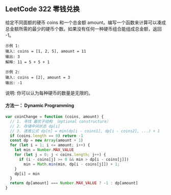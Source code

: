 ## LeetCode 322 零钱兑换
给定不同面额的硬币 coins 和一个总金额 amount。编写一个函数来计算可以凑成总金额所需的最少的硬币个数。如果没有任何一种硬币组合能组成总金额，返回 -1。

    示例 1:
    输入: coins = [1, 2, 5], amount = 11
    输出: 3 
    解释: 11 = 5 + 5 + 1

    示例 2:
    输入: coins = [2], amount = 3
    输出: -1
 
说明: 你可以认为每种硬币的数量是无限的。

#### 方法一： Dynamic Programming

```javascript
var coinChange = function (coins, amount) {
  // 1. 寻找 最优子结构 （optional constructure）
  // 2. 存储中间状态 dp[i]
  // 3. 递推公式 dp[n] = min(dp[i - coins1], dp[i - coins2], ...) + 1
  if (coins.length == 0) return -1
  const dp = new Array(amount + 1)
  for (let i = 1; i <= amount; i++) {
    let min = Number.MAX_VALUE
    for (let j = 0; j < coins.length; j++) {
      if (i - coins[j] >= 0 && min > dp[i - coins[j]]) 
        min = Math.min(min, dp[i - coins[j]]) + 1;
    }
    dp[i] = min
  }
  return dp[amount] === Number.MAX_VALUE ? -1 : dp[amount]
}
```